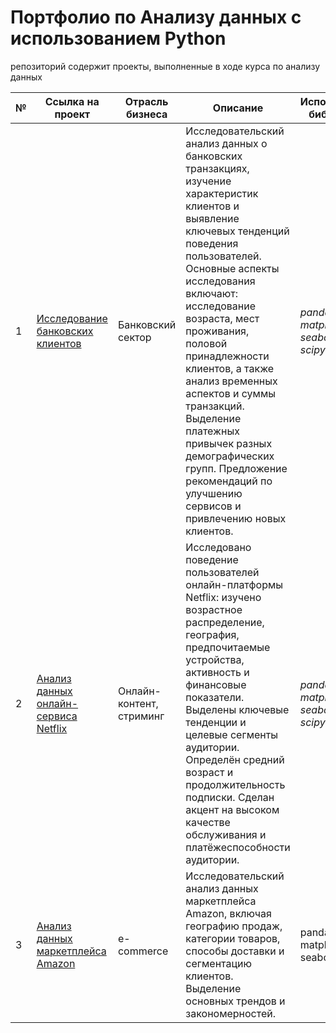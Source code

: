 # Портфолио по Анализу данных с использованием Python
репозиторий содержит проекты, выполненные в ходе курса по анализу данных

№ | Ссылка на проект | Отрасль бизнеса | Описание | Используемые библиотеки | Презентация проекта 
---|---|---|---|---|---
1 | [Исследование банковских клиентов](https://github.com/Oleg-GRSH/portfolio_python/tree/b0de6dfc1d9f3b79de18ad9bfffbf81bc9d40b1f/%D0%9A%D0%B5%D0%B9%D1%81%20%D0%BF%D0%BE%20bank_research)| Банковский сектор | Исследовательский анализ данных о банковских транзакциях, изучение характеристик клиентов и выявление ключевых тенденций поведения пользователей. Основные аспекты исследования включают: исследование возраста, мест проживания, половой принадлежности клиентов, а также анализ временных аспектов и суммы транзакций. Выделение платежных привычек разных демографических групп. Предложение рекомендаций по улучшению сервисов и привлечению новых клиентов.| *pandas, numpy, matplotlib, seaborn, plotly, scipy* | [Презентация "Исследование банковских клиентов"](https://drive.google.com/file/d/15FaM6rBMcVhmLSL8WB6l4MTsTL0bEE8S/view?usp=sharing)
2 | [Анализ данных онлайн-сервиса Netflix](https://github.com/Oleg-GRSH/portfolio_python/tree/b0de6dfc1d9f3b79de18ad9bfffbf81bc9d40b1f/%D0%9A%D0%B5%D0%B9%D1%81%20%D0%BF%D0%BE%20%D0%BE%D0%BD%D0%BB%D0%B0%D0%B9%D0%BD-%D1%81%D0%B5%D1%80%D0%B2%D0%B8%D1%81%D1%83%20Netflix)|Онлайн-контент, стриминг| Исследовано поведение пользователей онлайн-платформы Netflix: изучено возрастное распределение, география, предпочитаемые устройства, активность и финансовые показатели. Выделены ключевые тенденции и целевые сегменты аудитории. Определён средний возраст и продолжительность подписки. Сделан акцент на высоком качестве обслуживания и платёжеспособности аудитории. | *pandas, numpy, matplotlib, seaborn, plotly, scipy* | [Презентация "Анализ данных онлайн-сервиса Netflix"]( https://drive.google.com/file/d/1AQ0hy0bTyWK6pTEII6k5Bz0_W40fMMCg/view?usp=sharing)
3 | [Анализ данных маркетплейса Amazon](https://github.com/Oleg-GRSH/portfolio_python/tree/b0de6dfc1d9f3b79de18ad9bfffbf81bc9d40b1f/%D0%9A%D0%B5%D0%B9%D1%81%20%D0%BF%D0%BE%20%D0%BC%D0%B0%D1%80%D0%BA%D0%B5%D1%82%D0%BF%D0%BB%D0%B5%D0%B9%D1%81%D1%83%20Amazon)| e-commerce | Исследовательский анализ данных маркетплейса Amazon, включая географию продаж, категории товаров, способы доставки и сегментацию клиентов. Выделение основных трендов и закономерностей. | pandas, numpy, matplotlib, seaborn, plotly | [Презентация "Анализ данных маркетплейса Amazon"](https://drive.google.com/file/d/1_ltDB2-jI1IXBlORKaqgGH6v7YLCrhG3/view?usp=sharing)

